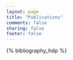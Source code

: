 ```yaml
---
layout: page
title: "Publications"
comments: false
sharing: false
footer: false
---
```


<div id="publications">
    
{% bibliography_hdp %}

        
</div>